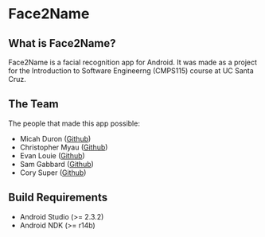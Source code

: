 # Face2Name
## What is Face2Name?
Face2Name is a facial recognition app for Android. It was made as a
project for the Introduction to Software Engineerng (CMPS115) course at
UC Santa Cruz.

## The Team
The people that made this app possible:

 - Micah Duron ([Github](https://github.com/micahduron))
 - Christopher Myau ([Github](https://github.com/miao-long))
 - Evan Louie ([Github](https://github.com/ejlouie))
 - Sam Gabbard ([Github](https://github.com/slgabbar))
 - Cory Super ([Github](https://github.com/csuper1))

## Build Requirements
 - Android Studio (>= 2.3.2)
 - Android NDK (>= r14b)
